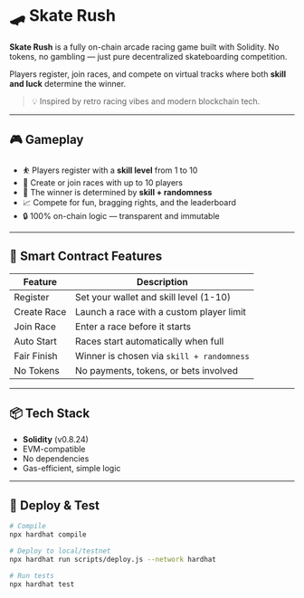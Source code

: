 # 🛹 Skate Rush   
   
**Skate Rush** is a fully on-chain arcade racing game built with Solidity. No tokens, no gambling — just pure decentralized skateboarding competition.    

Players register, join races, and compete on virtual tracks where both **skill and luck** determine the winner.  
    
> 💡 Inspired by retro racing vibes and modern blockchain tech.   
  
---  
  
## 🎮 Gameplay  
  
- ⛹️ Players register with a **skill level** from 1 to 10    
- 🏁 Create or join races with up to 10 players      
- 🎲 The winner is determined by **skill + randomness**   
- 📈 Compete for fun, bragging rights, and the leaderboard      
- 🔒 100% on-chain logic — transparent and immutable   
  
---  
  
## 🔧 Smart Contract Features  
  
| Feature        | Description                                       |
|----------------|---------------------------------------------------|
| Register       | Set your wallet and skill level (1-10)            |
| Create Race    | Launch a race with a custom player limit          |
| Join Race      | Enter a race before it starts                     |
| Auto Start     | Races start automatically when full               |
| Fair Finish    | Winner is chosen via `skill + randomness`         |
| No Tokens      | No payments, tokens, or bets involved             |
  
---

## 📦 Tech Stack

- **Solidity** (v0.8.24)
- EVM-compatible
- No dependencies
- Gas-efficient, simple logic

---

## 🚀 Deploy & Test

```bash
# Compile
npx hardhat compile

# Deploy to local/testnet
npx hardhat run scripts/deploy.js --network hardhat

# Run tests
npx hardhat test
